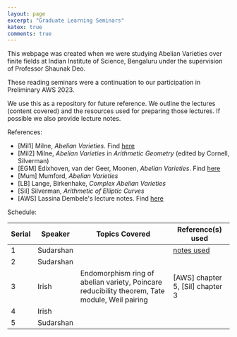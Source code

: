 ```yaml
---
layout: page
excerpt: "Graduate Learning Seminars"
katex: true
comments: true
---
```


This webpage was created when we were studying Abelian Varieties over finite fields at Indian Institute of Science, Bengaluru under the supervision of Professor Shaunak Deo. 

These reading seminars were a continuation to our participation in Preliminary AWS 2023. 

We use this as a repository for future reference. We outline the lectures (content covered) and the resources used for preparing those lectures. If possible we also provide lecture notes. 

References: 

- [Mil1] Milne, _Abelian Varieties_. Find [here](https://www.jmilne.org/math/CourseNotes/AV.pdf)
- [Mil2] Milne, _Abelian Varieties_ in _Arithmetic Geometry_ (edited by Cornell, Silverman)
- [EGM] Edixhoven, van der Geer, Moonen, _Abelian Varieties_. Find [here](http://van-der-geer.nl/~gerard/AV.pdf)
- [Mum] Mumford, _Abelian Varieties_
- [LB] Lange, Birkenhake, _Complex Abelian Varieties_
- [Sil] Silverman, _Arithmetic of Elliptic Curves_
- [AWS] Lassina Dembele's lecture notes. Find [here](https://swc-math.github.io/aws/2024/PAWSDembele/2023PAWSDembeleNotes.pdf)


Schedule: 

| Serial | Speaker   | Topics Covered | Reference(s) used |
| ------ | --------- | -------------- | ----------------- |
|   1    | Sudarshan |                |  [notes used]()                 |
|   2    | Sudarshan |                |                   | 
|   3    | Irish     | Endomorphism ring of abelian variety, Poincare reducibility theorem, Tate module, Weil pairing              |  [AWS] chapter 5, [Sil] chapter 3                 |
|   4    | Irish     |              |                   |
|   5    | Sudarshan |              |                   |



